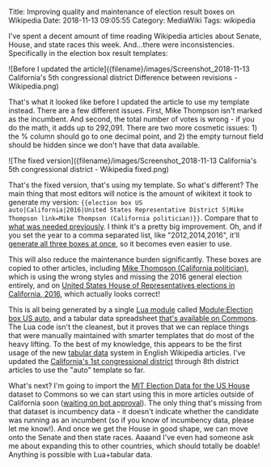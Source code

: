 Title: Improving quality and maintenance of election result boxes on Wikipedia
Date: 2018-11-13 09:05:55
Category: MediaWiki
Tags: wikipedia

I've spent a decent amount of time reading Wikipedia articles about Senate, House, and state races this week. And...there were inconsistencies. Specifically in the election box result templates:

![Before I updated the article]({filename}/images/Screenshot_2018-11-13 California's 5th congressional district Difference between revisions - Wikipedia.png)

That's what it looked like before I updated the article to use my template instead. There are a few different issues. First, Mike Thompson isn't marked as the incumbent. And second, the total number of votes is wrong - if you do the math, it adds up to 292,091. There are two more cosmetic issues: 1) the % column should go to one decimal point, and 2) the empty turnout field should be hidden since we don't have that data available.

![The fixed version]({filename}/images/Screenshot_2018-11-13 California's 5th congressional district - Wikipedia fixed.png)

That's the fixed version, that's using my template. So what's different? The main thing that most editors will notice is the amount of wikitext it took to generate my version: <code>{{election box US auto|California|2016|United States Representative District 5|Mike Thompson link=Mike Thompson (California politician)}}</code>. Compare that to [what was needed previously](https://en.wikipedia.org/w/index.php?title=California%27s_5th_congressional_district&type=revision&diff=868423606&oldid=867847666). I think it's a pretty big improvement. Oh, and if you set the year to a comma separated list, like "2012,2014,2016", it'll [generate all three boxes at once](https://en.wikipedia.org/w/index.php?title=California%27s_5th_congressional_district&type=revision&diff=868591076&oldid=868575716), so it becomes even easier to use.

This will also reduce the maintenance burden significantly. These boxes are copied to other articles, including [Mike Thompson (California politician)](https://en.wikipedia.org/w/index.php?title=Mike_Thompson_(California_politician)&oldid=868024170#Electoral_history), which is using the wrong styles and missing the 2016 general election entirely, and on [United States House of Representatives elections in California, 2016](https://en.wikipedia.org/wiki/United_States_House_of_Representatives_elections_in_California,_2016#District_5), which actually looks correct!

This is all being generated by a single [Lua module](https://en.wikipedia.org/wiki/Wikipedia:Lua) called [Module:Election box US auto](https://en.wikipedia.org/wiki/Module:Election_box_US_auto), and a tabular data spreadsheet [that's available on Commons](https://commons.wikimedia.org/wiki/Data:California_Elections/2016/General/Candidates.tab). The Lua code isn't the cleanest, but it proves that we can replace things that were manually maintained with smarter templates that do most of the heavy lifting. To the best of my knowledge, this appears to be the first usage of the new [tabular data](https://www.mediawiki.org/wiki/Help:Tabular_Data) system in English Wikipedia articles. I've updated the [California's 1st congressional district](https://en.wikipedia.org/wiki/California's_1st_congressional_district) through 8th district articles to use the "auto" template so far.

What's next? I'm going to import the [MIT Election Data for the US House](https://dataverse.harvard.edu/dataset.xhtml?persistentId=doi:10.7910/DVN/IG0UN2) dataset to Commons so we can start using this in more articles outside of California soon ([waiting on bot approval](https://commons.wikimedia.org/wiki/Commons:Bots/Requests/Legobot_3)). The only thing that's missing from that dataset is incumbency data - it doesn't indicate whether the candidate was running as an incumbent (so if you know of incumbency data, please let me know!). And once we get the House in good shape, we can move onto the Senate and then state races. Aaaand I've even had someone ask me about expanding this to other countries, which should totally be doable! Anything is possible with Lua+tabular data.
